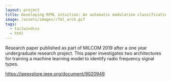 ```yaml
---
layout: project
title: Developing RFML intuition: An automatic modulation classification architecture case study
image: /assets/images/rfml_arch.gif
tags:
  - tailwindcss
  - html
---
```


Research paper published as part of MILCOM 2019 after a one year undergraduate research project. This paper investigates two architectures for training a machine learning model to identify radio frequency signal types. 

<https://ieeexplore.ieee.org/document/9020949>
